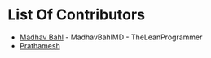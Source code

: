 # List Of Contributors

- [Madhav Bahl](https://github.com/MadhavBahlMD) - MadhavBahlMD - TheLeanProgrammer
- [Prathamesh](https://github.com/Prathamesh99)
